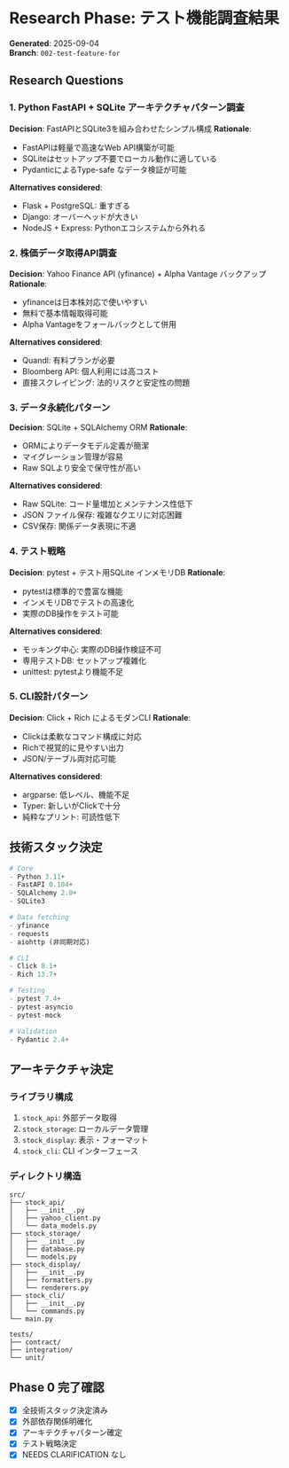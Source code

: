 # Research Phase: テスト機能調査結果

**Generated**: 2025-09-04  
**Branch**: `002-test-feature-for`

## Research Questions

### 1. Python FastAPI + SQLite アーキテクチャパターン調査

**Decision**: FastAPIとSQLite3を組み合わせたシンプル構成
**Rationale**: 
- FastAPIは軽量で高速なWeb API構築が可能
- SQLiteはセットアップ不要でローカル動作に適している
- PydanticによるType-safe なデータ検証が可能

**Alternatives considered**:
- Flask + PostgreSQL: 重すぎる
- Django: オーバーヘッドが大きい
- NodeJS + Express: Pythonエコシステムから外れる

### 2. 株価データ取得API調査

**Decision**: Yahoo Finance API (yfinance) + Alpha Vantage バックアップ
**Rationale**:
- yfinanceは日本株対応で使いやすい
- 無料で基本情報取得可能
- Alpha Vantageをフォールバックとして併用

**Alternatives considered**:
- Quandl: 有料プランが必要
- Bloomberg API: 個人利用には高コスト
- 直接スクレイピング: 法的リスクと安定性の問題

### 3. データ永続化パターン

**Decision**: SQLite + SQLAlchemy ORM
**Rationale**:
- ORMによりデータモデル定義が簡潔
- マイグレーション管理が容易
- Raw SQLより安全で保守性が高い

**Alternatives considered**:
- Raw SQLite: コード量増加とメンテナンス性低下
- JSON ファイル保存: 複雑なクエリに対応困難
- CSV保存: 関係データ表現に不適

### 4. テスト戦略

**Decision**: pytest + テスト用SQLite インメモリDB
**Rationale**:
- pytestは標準的で豊富な機能
- インメモリDBでテストの高速化
- 実際のDB操作をテスト可能

**Alternatives considered**:
- モッキング中心: 実際のDB操作検証不可
- 専用テストDB: セットアップ複雑化
- unittest: pytestより機能不足

### 5. CLI設計パターン

**Decision**: Click + Rich によるモダンCLI
**Rationale**:
- Clickは柔軟なコマンド構成に対応
- Richで視覚的に見やすい出力
- JSON/テーブル両対応可能

**Alternatives considered**:
- argparse: 低レベル、機能不足
- Typer: 新しいがClickで十分
- 純粋なプリント: 可読性低下

## 技術スタック決定

```python
# Core
- Python 3.11+
- FastAPI 0.104+
- SQLAlchemy 2.0+
- SQLite3

# Data fetching
- yfinance
- requests
- aiohttp (非同期対応)

# CLI
- Click 8.1+
- Rich 13.7+

# Testing
- pytest 7.4+
- pytest-asyncio
- pytest-mock

# Validation
- Pydantic 2.4+
```

## アーキテクチャ決定

### ライブラリ構成
1. `stock_api`: 外部データ取得
2. `stock_storage`: ローカルデータ管理
3. `stock_display`: 表示・フォーマット
4. `stock_cli`: CLI インターフェース

### ディレクトリ構造
```
src/
├── stock_api/
│   ├── __init__.py
│   ├── yahoo_client.py
│   └── data_models.py
├── stock_storage/
│   ├── __init__.py
│   ├── database.py
│   └── models.py
├── stock_display/
│   ├── __init__.py
│   ├── formatters.py
│   └── renderers.py
├── stock_cli/
│   ├── __init__.py
│   └── commands.py
└── main.py

tests/
├── contract/
├── integration/
└── unit/
```

## Phase 0 完了確認

- [x] 全技術スタック決定済み
- [x] 外部依存関係明確化
- [x] アーキテクチャパターン確定
- [x] テスト戦略決定
- [x] NEEDS CLARIFICATION なし